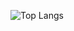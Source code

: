 ![Top Langs](https://github-readme-stats.vercel.app/api/top-langs/?username=kevinjchang98&hide=html,css&layout=compact&theme=github_dark)
